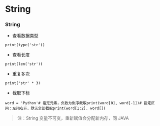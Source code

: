 # String

### String

- 查看数据类型

```
print(type('str'))
```

- 查看长度

```
print(len('str'))
```

- 重复多次

```
print('str' * 3)
```

- 截取下标

```
word = 'Python'# 指定元素，负数为倒序截取print(word[0], word[-1])# 指定区间：左闭右开，默认全部截取print(word[1:2], word[])
```

> 注：String 变量不可变，重新赋值会分配新内存，同 JAVA